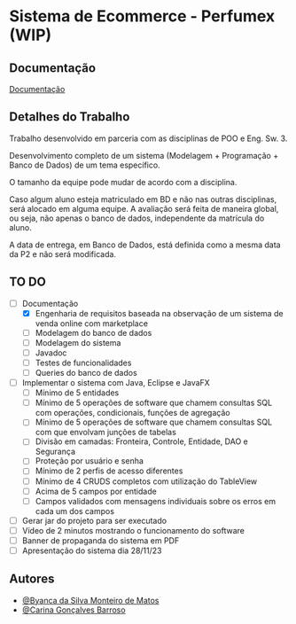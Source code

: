 # Sistema de Ecommerce - Perfumex (WIP)

## Documentação
[Documentação](https://docs.google.com/document/d/1xMfaHRMs5dg-ktCldDPad3LlqNHOqz7LzeuBcVTAvas/edit?usp=sharing)
## Detalhes do Trabalho 
Trabalho desenvolvido em parceria com as disciplinas de POO e Eng. Sw. 3.

Desenvolvimento completo de um sistema (Modelagem + Programação + Banco de Dados) de um tema específico.

O tamanho da equipe pode mudar de acordo com a disciplina.

Caso algum aluno esteja matriculado em BD e não nas outras disciplinas, será alocado em alguma equipe.
A avaliação será feita de maneira global, ou seja, não apenas o banco de dados, independente da matrícula do aluno.

A data de entrega, em Banco de Dados, está definida como a mesma data da P2 e não será modificada.
## TO DO
- [ ] Documentação
  - [X] Engenharia de requisitos baseada na observação de um sistema de venda online com marketplace
  - [ ] Modelagem do banco de dados
  - [ ] Modelagem do sistema
  - [ ] Javadoc
  - [ ] Testes de funcionalidades
  - [ ] Queries do banco de dados
- [ ] Implementar o sistema com Java, Eclipse e JavaFX
  - [ ] Mínimo de 5 entidades
  - [ ] Mínimo de 5 operações de software que chamem consultas SQL com operações, condicionais, funções de agregação
  - [ ] Mínimo de 5 operações de software que chamem consultas SQL com que envolvam junções de tabelas
  - [ ] Divisão em camadas: Fronteira, Controle, Entidade, DAO e Segurança
  - [ ] Proteção por usuário e senha
  - [ ] Mínimo de 2 perfis de acesso diferentes
  - [ ] Mínimo de 4 CRUDS completos com utilização do TableView
  - [ ] Acima de 5 campos por entidade
  - [ ] Campos validados com mensagens individuais sobre os erros em cada um dos campos
- [ ] Gerar jar do projeto para ser executado
- [ ] Vídeo de 2 minutos mostrando o funcionamento do software
- [ ] Banner de propaganda do sistema em PDF
- [ ] Apresentação do sistema dia 28/11/23

## Autores
- [@Byanca da Silva Monteiro de Matos](https://www.github.com/ByancaMatos01)
- [@Carina Gonçalves Barroso](https://www.github.com/serialexperimentscarina)
